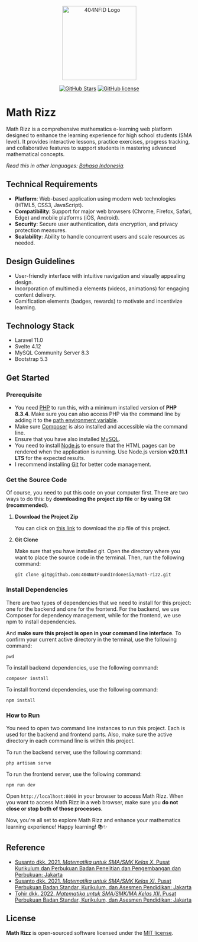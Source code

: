 <div align="center">
    <p>
        <a href="https://github.com/404NotFoundIndonesia/" target="_blank">
            <img src="https://avatars.githubusercontent.com/u/87377917?s=200&v=4" width="200" alt="404NFID Logo">
        </a>
    </p>

 [![GitHub Stars](https://img.shields.io/github/stars/404NotFoundIndonesia/math-rizz.svg)](https://github.com/404NotFoundIndonesia/math-rizz/stargazers)
 [![GitHub license](https://img.shields.io/github/license/404NotFoundIndonesia/math-rizz)](https://github.com/404NotFoundIndonesia/math-rizz/blob/main/LICENSE)
 
</div>

# Math Rizz

Math Rizz is a comprehensive mathematics e-learning web platform designed to enhance the learning experience for high school students (SMA level). It provides interactive lessons, practice exercises, progress tracking, and collaborative features to support students in mastering advanced mathematical concepts.

*Read this in other languages: [Bahasa Indonesia](README.id.md).*

## Technical Requirements
- **Platform**: Web-based application using modern web technologies (HTML5, CSS3, JavaScript).
- **Compatibility**: Support for major web browsers (Chrome, Firefox, Safari, Edge) and mobile platforms (iOS, Android).
- **Security**: Secure user authentication, data encryption, and privacy protection measures.
- **Scalability**: Ability to handle concurrent users and scale resources as needed.

## Design Guidelines
- User-friendly interface with intuitive navigation and visually appealing design.
- Incorporation of multimedia elements (videos, animations) for engaging content delivery.
- Gamification elements (badges, rewards) to motivate and incentivize learning.

## Technology Stack

- Laravel 11.0
- Svelte 4.12
- MySQL Community Server 8.3
- Bootstrap 5.3

## Get Started

### Prerequisite

- You need [PHP](https://www.php.net/downloads) to run this, with a minimum installed version of **PHP 8.3.4**. Make sure you can also access PHP via the command line by adding it to the [path environment variable](https://rgrahardi.medium.com/pengaturan-path-php-dan-composer-di-environment-variables-windows-10-e1e22a637618).
- Make sure [Composer](https://getcomposer.org/doc/00-intro.md#installation-linux-unix-macos) is also installed and accessible via the command line.
- Ensure that you have also installed [MySQL](https://dev.mysql.com/downloads/mysql/).
- You need to install [Node.js](https://nodejs.org/en/download/current) to ensure that the HTML pages can be rendered when the application is running. Use Node.js version **v20.11.1 LTS** for the expected results.
- I recommend installing [Git](https://git-scm.com/downloads) for better code management.

### Get the Source Code
Of course, you need to put this code on your computer first. There are two ways to do this: by __downloading the project zip file__ or __by using Git (recommended)__.

1. **Download the Project Zip**

    You can click on [this link](https://github.com/404NotFoundIndonesia/math-rizz/archive/refs/heads/main.zip) to download the zip file of this project.

2. **Git Clone**

    Make sure that you have installed git. Open the directory where you want to place the source code in the terminal. Then, run the following command:
    ```shell
    git clone git@github.com:404NotFoundIndonesia/math-rizz.git
    ```

### Install Dependencies

There are two types of dependencies that we need to install for this project: one for the backend and one for the frontend. For the backend, we use Composer for dependency management, while for the frontend, we use npm to install dependencies.

And __make sure this project is open in your command line interface__. To confirm your current active directory in the terminal, use the following command: 
```shell
pwd
```

To install backend dependencies, use the following command:
```shell
composer install
```

To install frontend dependencies, use the following command:
```shell
npm install
```

### How to Run
You need to open two command line instances to run this project. Each is used for the backend and frontend parts. Also, make sure the active directory in each command line is within this project.

To run the backend server, use the following command:
```shell
php artisan serve
```

To run the frontend server, use the following command:
```shell
npm run dev
```
Open `http://localhost:8000` in your browser to access Math Rizz. When you want to access Math Rizz in a web browser, make sure you **do not close or stop both of those processes**.

Now, you're all set to explore Math Rizz and enhance your mathematics learning experience! Happy learning! 📚✨

## Reference

- [Susanto dkk. 2021. _Matematika untuk SMA/SMK Kelas X_. Pusat Kurikulum dan Perbukuan Badan Penelitian dan Pengembangan dan Perbukuan: Jakarta](https://static.buku.kemdikbud.go.id/content/pdf/bukuteks/kurikulum21/Matematika-BS-KLS-X.pdf)
- [Susanto dkk. 2021. _Matematika untuk SMA/SMK Kelas XI_. Pusat Perbukuan Badan Standar, Kurikulum, dan Asesmen Pendidikan: Jakarta](https://static.buku.kemdikbud.go.id/content/pdf/bukuteks/kurikulum21/Matematika-BS-KLS-XI.pdf)
- [Tohir dkk. 2022. _Matematika untuk SMA/SMK/MA Kelas XII_. Pusat Perbukuan Badan Standar, Kurikulum, dan Asesmen Pendidikan: Jakarta](https://static.buku.kemdikbud.go.id/content/pdf/bukuteks/kurikulum21/Matematika-BS-KLS-XII.pdf)

## License

__Math Rizz__ is open-sourced software licensed under the [MIT license](https://github.com/404NotFoundIndonesia/math-rizz?tab=MIT-1-ov-file).